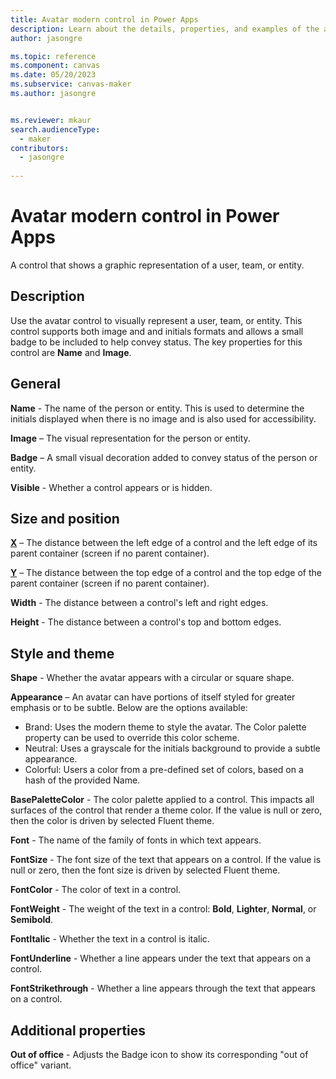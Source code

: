 ```yaml
---
title: Avatar modern control in Power Apps
description: Learn about the details, properties, and examples of the avatar modern control in Power Apps.
author: jasongre

ms.topic: reference
ms.component: canvas
ms.date: 05/20/2023
ms.subservice: canvas-maker
ms.author: jasongre


ms.reviewer: mkaur
search.audienceType: 
  - maker
contributors:
  - jasongre
     
---
```

# Avatar modern control in Power Apps

A control that shows a graphic representation of a user, team, or entity.  

## Description

Use the avatar control to visually represent a user, team, or entity. This control supports both image and and initials formats and allows a small badge to be included to help convey status. The key properties for this control are **Name** and **Image**.  

## General

**Name** - The name of the person or entity. This is used to determine the initials displayed when there is no image and is also used for accessibility. 

**Image** – The visual representation for the person or entity.

**Badge** – A small visual decoration added to convey status of the person or entity. 

**Visible** - Whether a control appears or is hidden.

## Size and position 

**[X](../properties-size-location.md)** – The distance between the left edge of a control and the left edge of its parent container (screen if no parent container).

**[Y](../properties-size-location.md)** – The distance between the top edge of a control and the top edge of the parent container (screen if no parent container).

**Width** - The distance between a control's left and right edges. 

**Height** - The distance between a control's top and bottom edges. 

## Style and theme

**Shape** - Whether the avatar appears with a circular or square shape. 

**Appearance** – An avatar can have portions of itself styled for greater emphasis or to be subtle. Below are the options available:
* Brand: Uses the modern theme to style the avatar. The Color palette property can be used to override this color scheme. 
* Neutral: Uses a grayscale for the initials background to provide a subtle appearance.
* Colorful: Users a color from a pre-defined set of colors, based on a hash of the provided Name. 

**BasePaletteColor** - The color palette applied to a control. This impacts all surfaces of the control that render a theme color. If the value is null or zero, then the color is driven by selected Fluent theme.

**Font** - The name of the family of fonts in which text appears.

**FontSize** - The font size of the text that appears on a control. If the value is null or zero, then the font size is driven by selected Fluent theme.

**FontColor** - The color of text in a control. 

**FontWeight** - The weight of the text in a control: **Bold**, **Lighter**, **Normal**, or **Semibold**. 

**FontItalic** - Whether the text in a control is italic. 

**FontUnderline** - Whether a line appears under the text that appears on a control. 

**FontStrikethrough** - Whether a line appears through the text that appears on a control. 

## Additional properties

**Out of office** - Adjusts the Badge icon to show its corresponding "out of office" variant.  










